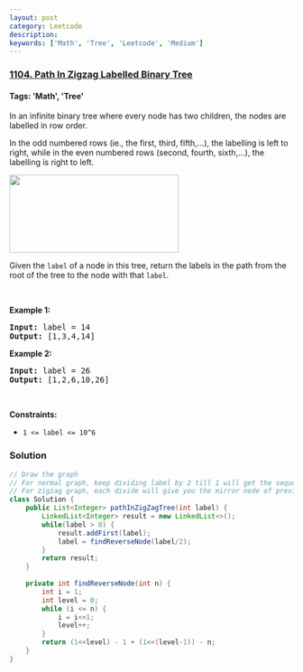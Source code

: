 ```yaml
---
layout: post
category: Leetcode
description: 
keywords: ['Math', 'Tree', 'Leetcode', 'Medium']
---
```

### [1104. Path In Zigzag Labelled Binary Tree](https://leetcode.com/problems/path-in-zigzag-labelled-binary-tree)

#### Tags: 'Math', 'Tree'

<div class="content__u3I1 question-content__JfgR"><div><p>In an infinite binary tree where every node has two children, the nodes are labelled in row order.</p>
<p>In the odd numbered rows (ie., the first, third, fifth,...), the labelling is left to right, while in the even numbered rows (second, fourth, sixth,...), the labelling is right to left.</p>
<p><img alt="" src="https://assets.leetcode.com/uploads/2019/06/24/tree.png" style="width: 300px; height: 138px;"/></p>
<p>Given the <code>label</code> of a node in this tree, return the labels in the path from the root of the tree to the node with that <code>label</code>.</p>
<p> </p>
<p><strong>Example 1:</strong></p>
<pre><strong>Input:</strong> label = 14
<strong>Output:</strong> [1,3,4,14]
</pre>
<p><strong>Example 2:</strong></p>
<pre><strong>Input:</strong> label = 26
<strong>Output:</strong> [1,2,6,10,26]
</pre>
<p> </p>
<p><strong>Constraints:</strong></p>
<ul>
<li><code>1 &lt;= label &lt;= 10^6</code></li>
</ul>
</div></div>

### Solution
```java
// Draw the graph
// For normal graph, keep dividing label by 2 till 1 will get the sequence
// For zigzag graph, each divide will give you the mirror node of previous level
class Solution {
    public List<Integer> pathInZigZagTree(int label) {
        LinkedList<Integer> result = new LinkedList<>();
        while(label > 0) {
            result.addFirst(label);
            label = findReverseNode(label/2);
        }
        return result;
    }
    
    private int findReverseNode(int n) {
        int i = 1;
        int level = 0;
        while (i <= n) {
            i = i<<1;
            level++;
        }
        return (1<<level) - 1 + (1<<(level-1)) - n;
    }
}
```